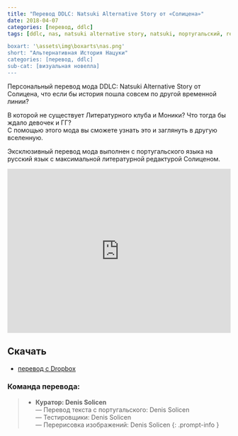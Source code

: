```yaml
---
title: "Перевод DDLC: Natsuki Alternative Story от «Солицена»"
date: 2018-04-07
categories: [перевод, ddlc]
tags: [ddlc, nas, natsuki alternative story, natsuki, португальский, ren'py]

boxart: '\assets\img\boxarts\nas.png'
short: "Альтернативная История Нацуки"
categories: [перевод, ddlc]
sub-cat: [визуальная новелла]
---
```

Персональный перевод мода DDLC: Natsuki Alternative Story от Солицена, что если бы история пошла совсем по другой временной линии?

В которой не существует Литературного клуба и Моники? 
Что тогда бы ждало девочек и ГГ?  
С помощью этого мода вы сможете узнать это и заглянуть в другую вселенную. 
 
Эксклюзивный перевод мода выполнен с португальского языка на русский язык с максимальной литературной редактурой Солиценом.

<iframe width="100%" height="371px" src="https://www.youtube.com/embed/WJysvD1iu0w?start=0&loop=1&rel=0&" frameborder="0" allow="accelerometer; encrypted-media; gyroscope; picture-in-picture" allowfullscreen rel=0 class="video"></iframe>

## Скачать
* [перевод с Dropbox](https://www.dropbox.com/s/oxjlu5sqvcb2176/DDLC_NAS_Russian.exe?dl=0)

### Команда перевода:
> * **Куратор: Denis Solicen** 
<br> — Перевод текста с португальского: Denis Solicen
<br> — Тестировщики: Denis Solicen
<br> — Перерисовка изображений: Denis Solicen
{: .prompt-info }